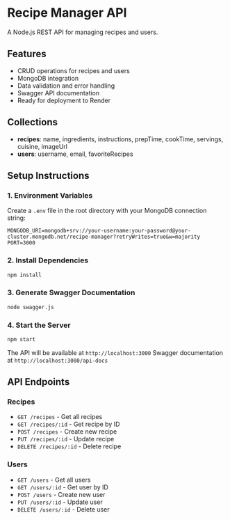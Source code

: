 # Recipe Manager API

A Node.js REST API for managing recipes and users.

## Features
- CRUD operations for recipes and users
- MongoDB integration
- Data validation and error handling
- Swagger API documentation
- Ready for deployment to Render

## Collections
- **recipes**: name, ingredients, instructions, prepTime, cookTime, servings, cuisine, imageUrl
- **users**: username, email, favoriteRecipes

## Setup Instructions

### 1. Environment Variables
Create a `.env` file in the root directory with your MongoDB connection string:

```env
MONGODB_URI=mongodb+srv://your-username:your-password@your-cluster.mongodb.net/recipe-manager?retryWrites=true&w=majority
PORT=3000
```

### 2. Install Dependencies
```bash
npm install
```

### 3. Generate Swagger Documentation
```bash
node swagger.js
```

### 4. Start the Server
```bash
npm start
```

The API will be available at `http://localhost:3000`
Swagger documentation at `http://localhost:3000/api-docs`

## API Endpoints

### Recipes
- `GET /recipes` - Get all recipes
- `GET /recipes/:id` - Get recipe by ID
- `POST /recipes` - Create new recipe
- `PUT /recipes/:id` - Update recipe
- `DELETE /recipes/:id` - Delete recipe

### Users
- `GET /users` - Get all users
- `GET /users/:id` - Get user by ID
- `POST /users` - Create new user
- `PUT /users/:id` - Update user
- `DELETE /users/:id` - Delete user